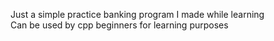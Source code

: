 Just a simple practice banking program I made while learning<br/>Can be used by cpp beginners for learning purposes
